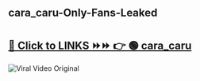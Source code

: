 
 ## cara_caru-Only-Fans-Leaked

# <h2><a href="https://clipsfans.com/cara_caru&ref=git">🔗 Click to LINKS ⏩⏩ 👉 🟢 cara_caru </a></h2>

<a href="https://clipsfans.com/cara_caru&ref=git" rel="nofollow" data-target="animated-image.originalLink"><img src="https://i.ibb.co.com/xMMVF88/686577567.gif" alt="Viral Video Original" style="max-width: 100%; display: inline-block;" data-target="animated-image.originalImage"></a>
